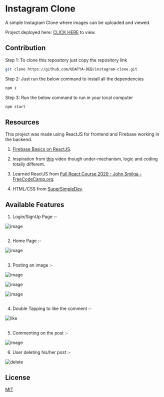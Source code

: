 # Instagram Clone

A simple Instagram Clone where images can be uploaded and viewed.

Project deployed here: [CLICK HERE](https://cosmic-pothos-213fbb.netlify.app/) to view.

## Contribution

Step 1: To clone this repository just copy the repository link 

```bash
git clone https://github.com/UDATYA-DEB/instagram-clone.git
```
Step 2: Just run the below command to install all the dependencies

```bash
npm i
```
Step 3: Run the below command to run in your local computer
```bash
npm start
```

## Resources

This project was made using ReactJS for frontend and Firebase working in the backend.

1. [Firebase Basics on ReactJS](https://www.youtube.com/watch?v=-d5OHgw34g4&list=PLinedj3B30sCw8Qjrct1DRglx4hWQx83C).

2. Inspiration from [this](https://www.youtube.com/watch?v=S4dCR-7I3_w&list=PLvB16Ek9W3oNGNlxuZwv5kF35hUFwrkQw) video though under-mechanism, logic and coding totally different.

3. Learned ReactJS from [Full React Course 2020 - John Smilga - FreeCodeCamp.org](https://www.youtube.com/watch?v=4UZrsTqkcW4).

4. HTML/CSS from [SuperSimpleDev](https://www.youtube.com/watch?v=G3e-cpL7ofc).

## Available Features

1. Login/SignUp Page :-

![image](https://user-images.githubusercontent.com/74970338/230185230-e8f1213a-9d79-4ae4-80d4-a6f2add03ca3.png)

##

2. Home Page :-

![image](https://user-images.githubusercontent.com/74970338/230185969-1bbbe766-b84a-4c41-8028-b03bcd56764e.png)

##

3. Posting an image :-

![image](https://user-images.githubusercontent.com/74970338/230186368-31feb288-747f-4a45-859c-14429e296de0.png)

![image](https://user-images.githubusercontent.com/74970338/230186733-b526a323-3174-47f1-95a6-7e6e3f326882.png)

![image](https://user-images.githubusercontent.com/74970338/230186922-36d3c7b0-081f-4dc2-bfd8-cd74d8b056eb.png)

##

4. Double Tapping to like the comment :-

![like](https://user-images.githubusercontent.com/74970338/230189867-87403e88-f672-4ca5-94f9-b4b72db68bc0.gif)

##

5. Commenting on the post :-

![image](https://user-images.githubusercontent.com/74970338/230191223-e69ed06f-7a43-4d80-ade6-c99500c631ef.png)

6. User deleting his/her post :-

![delete](https://user-images.githubusercontent.com/74970338/230192814-fc9a357b-2e44-42e3-900c-02a206884573.gif)

## License

[MIT](https://choosealicense.com/licenses/mit/)
